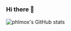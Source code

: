 ### Hi there 👋

![phlmox's GitHub stats](https://github-readme-stats.vercel.app/api?username=phlmox&show_icons=true&theme=dark)
